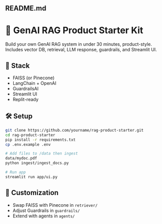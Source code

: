 ## README.md
# 🧠 GenAI RAG Product Starter Kit

Build your own GenAI RAG system in under 30 minutes, product-style. Includes vector DB, retrieval, LLM response, guardrails, and Streamlit UI.

## 🔧 Stack
- FAISS (or Pinecone)
- LangChain + OpenAI
- GuardrailsAI
- Streamlit UI
- Replit-ready

## 🛠️ Setup
```bash
git clone https://github.com/yourname/rag-product-starter.git
cd rag-product-starter
pip install -r requirements.txt
cp .env.example .env

# Add files to /data then ingest
data/mydoc.pdf
python ingest/ingest_docs.py

# Run app
streamlit run app/ui.py
```

## 🔁 Customization
- Swap FAISS with Pinecone in `retriever/`
- Adjust Guardrails in `guardrails/`
- Extend with agents in `agents/`
